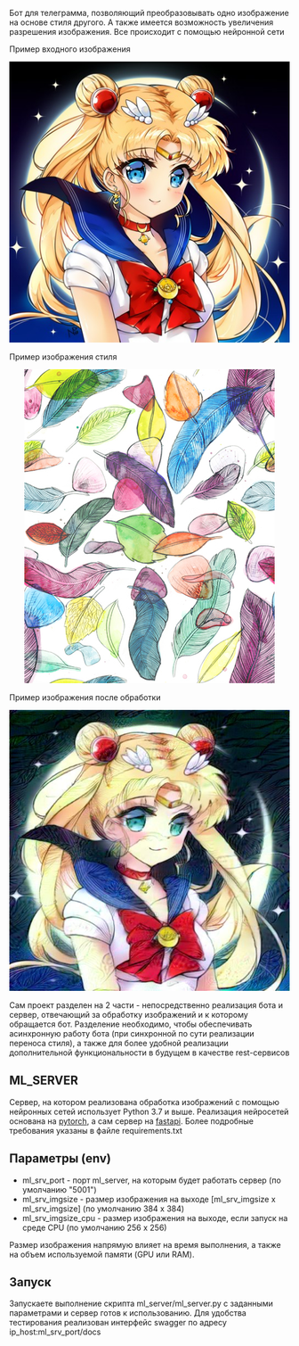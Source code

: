 Бот для телеграмма, позволяющий преобразовывать одно изображение на основе стиля другого.
А также имеется возможность увеличения разрешения изображения. Все происходит с помощью нейронной сети

Пример входного изображения
<p align="center">
<img src="https://github.com/romegor/ml_tg_bot/blob/main/img/in1.jpg">
</p>

Пример изображения стиля
<p align="center">
<img src="https://github.com/romegor/ml_tg_bot/blob/main/img/style.jpg">
</p>

Пример изображения после обработки
<p align="center">
<img src="https://github.com/romegor/ml_tg_bot/blob/main/img/out1.jpg">
</p>


Сам проект разделен на 2 части - непосредственно реализация бота и сервер, отвечающий за обработку изображений и к которому обращается бот. Разделение необходимо, чтобы обеспечивать асинхронную работу бота (при синхронной по сути реализации переноса стиля), а также для более удобной реализации дополнительной функциональности в будущем в качестве rest-сервисов

## ML_SERVER

Сервер, на котором реализована обработка изображений с помощью нейронных сетей использует Python 3.7 и выше. Реализация нейросетей основана на [pytorch](https://github.com/pytorch/pytorch), а сам сервер на [fastapi](https://github.com/tiangolo/fastapi). Более подробные требования указаны в файле requirements.txt

## Параметры (env)
* ml_srv_port - порт ml_server, на которым будет работать сервер (по умолчанию "5001")
* ml_srv_imgsize - размер изображения на выходе [ml_srv_imgsize x ml_srv_imgsize] (по умолчанию 384 x 384)
* ml_srv_imgsize_cpu - размер изображения на выходе, если запуск на среде CPU (по умолчанию 256 x 256)

Размер изображения напрямую влияет на время выполнения, а также на объем используемой памяти (GPU или RAM).

## Запуск

Запускаете выполнение скрипта ml_server/ml_server.py с заданными параметрами и сервер готов к использованию.
Для удобства тестирования реализован интерфейс swagger по адресу ip_host:ml_srv_port/docs

